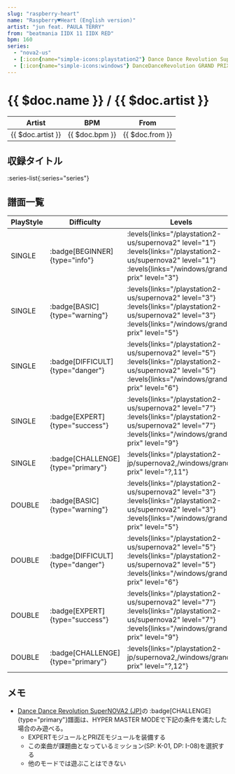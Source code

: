 ```yaml
---
slug: "raspberry-heart"
name: "Raspberry♥Heart (English version)"
artist: "jun feat. PAULA TERRY"
from: "beatmania IIDX 11 IIDX RED"
bpm: 160
series:
  - "nova2-us"
  - [:icon{name="simple-icons:playstation2"} Dance Dance Revolution SuperNOVA2 :icon{name="flag:jp-4x3"}](/playstation2-jp/supernova2)
  - [:icon{name="simple-icons:windows"} DanceDanceRevolution GRAND PRIX (グランプリプレー)](/windows/grand-prix)
---
```


# {{ $doc.name }} / {{ $doc.artist }}

|Artist|BPM|From|
|------|---|----|
|{{ $doc.artist }}|{{ $doc.bpm }}|{{ $doc.from }}|

## 収録タイトル

:series-list{:series="series"}

## 譜面一覧

|PlayStyle|Difficulty|Levels|Notes|Movie|
|---------|----------|------|-----|-----|
|SINGLE| :badge[BEGINNER]{type="info"}| :levels{links="/playstation2-us/supernova2" level="1"} :levels{links="/playstation2-us/supernova2" level="1"}  :levels{links="/windows/grand-prix" level="3"}|128/0||
|SINGLE| :badge[BASIC]{type="warning"}| :levels{links="/playstation2-us/supernova2" level="3"} :levels{links="/playstation2-us/supernova2" level="3"}  :levels{links="/windows/grand-prix" level="5"}|188/3||
|SINGLE| :badge[DIFFICULT]{type="danger"}| :levels{links="/playstation2-us/supernova2" level="5"} :levels{links="/playstation2-us/supernova2" level="5"}  :levels{links="/windows/grand-prix" level="6"}|237/5||
|SINGLE| :badge[EXPERT]{type="success"}| :levels{links="/playstation2-us/supernova2" level="7"} :levels{links="/playstation2-us/supernova2" level="7"}  :levels{links="/windows/grand-prix" level="9"}|291/8||
|SINGLE| :badge[CHALLENGE]{type="primary"}| :levels{links="/playstation2-jp/supernova2,/windows/grand-prix" level="?,11"}|314/1||
|DOUBLE| :badge[BASIC]{type="warning"}| :levels{links="/playstation2-us/supernova2" level="3"} :levels{links="/playstation2-us/supernova2" level="3"}  :levels{links="/windows/grand-prix" level="5"}|193/3||
|DOUBLE| :badge[DIFFICULT]{type="danger"}| :levels{links="/playstation2-us/supernova2" level="5"} :levels{links="/playstation2-us/supernova2" level="5"}  :levels{links="/windows/grand-prix" level="6"}|240/8||
|DOUBLE| :badge[EXPERT]{type="success"}| :levels{links="/playstation2-us/supernova2" level="7"} :levels{links="/playstation2-us/supernova2" level="7"}  :levels{links="/windows/grand-prix" level="9"}|295/15||
|DOUBLE| :badge[CHALLENGE]{type="primary"}| :levels{links="/playstation2-jp/supernova2,/windows/grand-prix" level="?,12"}|331/0||

## メモ

- [Dance Dance Revolution SuperNOVA2 (JP)](/series/nova2-jp)の :badge[CHALLENGE]{type="primary"}譜面は、HYPER MASTER MODEで下記の条件を満たした場合のみ遊べる。
  - EXPERTモジュールとPRIZEモジュールを装備する
  - この楽曲が課題曲となっているミッション(SP: K-01, DP: I-08)を選択する
  - 他のモードでは遊ぶことはできない
